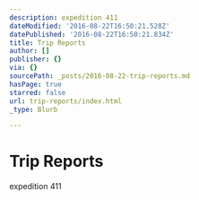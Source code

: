 ```yaml
---
description: expedition 411
dateModified: '2016-08-22T16:50:21.528Z'
datePublished: '2016-08-22T16:50:21.834Z'
title: Trip Reports
author: []
publisher: {}
via: {}
sourcePath: _posts/2016-08-22-trip-reports.md
hasPage: true
starred: false
url: trip-reports/index.html
_type: Blurb

---
```

# Trip Reports

expedition 411